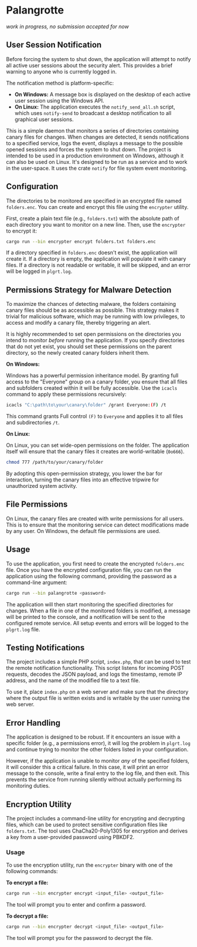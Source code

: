 # Palangrotte

_work in progress, no submission accepted for now_

## User Session Notification

Before forcing the system to shut down, the application will attempt to notify all active user sessions about the security alert. This provides a brief warning to anyone who is currently logged in.

The notification method is platform-specific:

-   **On Windows:** A message box is displayed on the desktop of each active user session using the Windows API.
-   **On Linux:** The application executes the `notify_send_all.sh` script, which uses `notify-send` to broadcast a desktop notification to all graphical user sessions.

This is a simple daemon that monitors a series of directories containing canary files for changes.
When changes are detected, it sends notifications to a specified service, logs the event, displays a message to the possible opened sessions and forces the system to shut down.
The project is intended to be used in a production environment on Windows, although it can also be used on Linux. It's designed to be run as a service and to work in the user-space.
It uses the crate `notify` for file system event monitoring.

## Configuration

The directories to be monitored are specified in an encrypted file named `folders.enc`. You can create and encrypt this file using the `encrypter` utility.

First, create a plain text file (e.g., `folders.txt`) with the absolute path of each directory you want to monitor on a new line. Then, use the `encrypter` to encrypt it:

```bash
cargo run --bin encrypter encrypt folders.txt folders.enc
```

If a directory specified in `folders.enc` doesn't exist, the application will create it.
If a directory is empty, the application will populate it with canary files.
If a directory is not readable or writable, it will be skipped, and an error will be logged in `plgrt.log`.

## Permissions Strategy for Malware Detection

To maximize the chances of detecting malware, the folders containing canary files should be as accessible as possible. This strategy makes it trivial for malicious software, which may be running with low privileges, to access and modify a canary file, thereby triggering an alert.

It is highly recommended to set open permissions on the directories you intend to monitor *before* running the application. If you specify directories that do not yet exist, you should set these permissions on the parent directory, so the newly created canary folders inherit them.

**On Windows:**

Windows has a powerful permission inheritance model. By granting full access to the "Everyone" group on a canary folder, you ensure that all files and subfolders created within it will be fully accessible. Use the `icacls` command to apply these permissions recursively:

```bash
icacls "C:\path\to\your\canary\folder" /grant Everyone:(F) /t
```
This command grants Full control `(F)` to `Everyone` and applies it to all files and subdirectories `/t`.

**On Linux:**

On Linux, you can set wide-open permissions on the folder. The application itself will ensure that the canary files it creates are world-writable (`0o666`).

```bash
chmod 777 /path/to/your/canary/folder
```

By adopting this open-permission strategy, you lower the bar for interaction, turning the canary files into an effective tripwire for unauthorized system activity.

## File Permissions

On Linux, the canary files are created with write permissions for all users. This is to ensure that the monitoring service can detect modifications made by any user. On Windows, the default file permissions are used.

## Usage

To use the application, you first need to create the encrypted `folders.enc` file. Once you have the encrypted configuration file, you can run the application using the following command, providing the password as a command-line argument:

```bash
cargo run --bin palangrotte <password>
```

The application will then start monitoring the specified directories for changes. When a file in one of the monitored folders is modified, a message will be printed to the console, and a notification will be sent to the configured remote service. All setup events and errors will be logged to the `plgrt.log` file.

## Testing Notifications

The project includes a simple PHP script, `index.php`, that can be used to test the remote notification functionality. This script listens for incoming POST requests, decodes the JSON payload, and logs the timestamp, remote IP address, and the name of the modified file to a text file.

To use it, place `index.php` on a web server and make sure that the directory where the output file is written exists and is writable by the user running the web server.

## Error Handling

The application is designed to be robust. If it encounters an issue with a specific folder (e.g., a permissions error), it will log the problem in `plgrt.log` and continue trying to monitor the other folders listed in your configuration.

However, if the application is unable to monitor *any* of the specified folders, it will consider this a critical failure. In this case, it will print an error message to the console, write a final entry to the log file, and then exit. This prevents the service from running silently without actually performing its monitoring duties.

## Encryption Utility

The project includes a command-line utility for encrypting and decrypting files, which can be used to protect sensitive configuration files like `folders.txt`. The tool uses ChaCha20-Poly1305 for encryption and derives a key from a user-provided password using PBKDF2.

### Usage

To use the encryption utility, run the `encrypter` binary with one of the following commands:

**To encrypt a file:**

```bash
cargo run --bin encrypter encrypt <input_file> <output_file>
```

The tool will prompt you to enter and confirm a password.

**To decrypt a file:**

```bash
cargo run --bin encrypter decrypt <input_file> <output_file>
```

The tool will prompt you for the password to decrypt the file.
